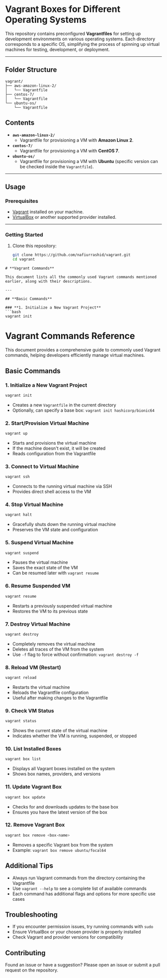 # **Vagrant Boxes for Different Operating Systems**

This repository contains preconfigured **Vagrantfiles** for setting up development environments on various operating systems. Each directory corresponds to a specific OS, simplifying the process of spinning up virtual machines for testing, development, or deployment.

---
## **Folder Structure**
```
vagrant/
├── aws-amazon-linux-2/
│   └── Vagrantfile
├── centos-7/
│   └── Vagrantfile
└── ubuntu-os/
    └── Vagrantfile
```

## **Contents**

- **`aws-amazon-linux-2/`**
  - Vagrantfile for provisioning a VM with **Amazon Linux 2**.
- **`centos-7/`**
  - Vagrantfile for provisioning a VM with **CentOS 7**.
- **`ubuntu-os/`**
  - Vagrantfile for provisioning a VM with **Ubuntu** (specific version can be checked inside the `Vagrantfile`).

---

## **Usage**

### **Prerequisites**
- [Vagrant](https://www.vagrantup.com/) installed on your machine.
- [VirtualBox](https://www.virtualbox.org/) or another supported provider installed.

---

### **Getting Started**

1. Clone this repository:
   ```bash
   git clone https://github.com/nafiurrashid/vagrant.git
   cd vagrant
```
# **Vagrant Commands**

This document lists all the commonly used Vagrant commands mentioned earlier, along with their descriptions.

---

## **Basic Commands**

### **1. Initialize a New Vagrant Project**
```bash
vagrant init
```


# **Vagrant Commands Reference**

This document provides a comprehensive guide to commonly used Vagrant commands, helping developers efficiently manage virtual machines.

## **Basic Commands**

### **1. Initialize a New Vagrant Project**
```bash
vagrant init
```
- Creates a new `Vagrantfile` in the current directory
- Optionally, can specify a base box: `vagrant init hashicorp/bionic64`

### **2. Start/Provision Virtual Machine**
```bash
vagrant up
```
- Starts and provisions the virtual machine
- If the machine doesn't exist, it will be created
- Reads configuration from the Vagrantfile

### **3. Connect to Virtual Machine**
```bash
vagrant ssh
```
- Connects to the running virtual machine via SSH
- Provides direct shell access to the VM

### **4. Stop Virtual Machine**
```bash
vagrant halt
```
- Gracefully shuts down the running virtual machine
- Preserves the VM state and configuration

### **5. Suspend Virtual Machine**
```bash
vagrant suspend
```
- Pauses the virtual machine
- Saves the exact state of the VM
- Can be resumed later with `vagrant resume`

### **6. Resume Suspended VM**
```bash
vagrant resume
```
- Restarts a previously suspended virtual machine
- Restores the VM to its previous state

### **7. Destroy Virtual Machine**
```bash
vagrant destroy
```
- Completely removes the virtual machine
- Deletes all traces of the VM from the system
- Use `-f` flag to force without confirmation: `vagrant destroy -f`

### **8. Reload VM (Restart)**
```bash
vagrant reload
```
- Restarts the virtual machine
- Reloads the Vagrantfile configuration
- Useful after making changes to the Vagrantfile

### **9. Check VM Status**
```bash
vagrant status
```
- Shows the current state of the virtual machine
- Indicates whether the VM is running, suspended, or stopped

### **10. List Installed Boxes**
```bash
vagrant box list
```
- Displays all Vagrant boxes installed on the system
- Shows box names, providers, and versions

### **11. Update Vagrant Box**
```bash
vagrant box update
```
- Checks for and downloads updates to the base box
- Ensures you have the latest version of the box

### **12. Remove Vagrant Box**
```bash
vagrant box remove <box-name>
```
- Removes a specific Vagrant box from the system
- Example: `vagrant box remove ubuntu/focal64`

## **Additional Tips**
- Always run Vagrant commands from the directory containing the Vagrantfile
- Use `vagrant --help` to see a complete list of available commands
- Each command has additional flags and options for more specific use cases

## **Troubleshooting**
- If you encounter permission issues, try running commands with `sudo`
- Ensure VirtualBox or your chosen provider is properly installed
- Check Vagrant and provider versions for compatibility

## **Contributing**
Found an issue or have a suggestion? Please open an issue or submit a pull request on the repository.

